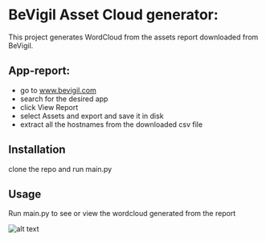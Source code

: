# BeVigil Asset Cloud generator:

This project generates WordCloud from the assets report downloaded from BeVigil.


## App-report:
- go to www.bevigil.com 
- search for the desired app
- click View Report
- select Assets and export and save it in disk
- extract all the hostnames from the downloaded csv file


## Installation

clone the repo and run main.py


## Usage


Run main.py to see or view the wordcloud generated from the report

![alt text](C:\Users\Rango\PycharmProjects\bevigil_asset_cloud_generator\Screenshot.png)

